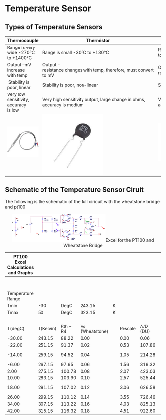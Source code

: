 # Temperature Sensor

## Types of Temperature Sensors

| **Thermocouple**                                        | **Thermistor**                                                          | **PT100**                                 |
| ------------------------------------------------------- | ----------------------------------------------------------------------- | ----------------------------------------- |
| Range is very wide -270°C to +1400°C                    | Range is small -30°C to +130°C                                          | Range is medium -200°C to +850°C          |
| Output –mV increase with temp                           | Output -resistance changes with temp, therefore, must convert to mV     | Output resistance increases linearly      |
|  Stability is poor, linear                              | Stability is poor, non-linear                                           | Stability is good, linear                 |
| Very low sensitivity, accuracy is low                   | Very high sensitivity output, large change in ohms, accuracy is medium  | Very high sensitivity , accuracy is high  |
| <img src="images/Thermocouple.jpg" alt="Thermocouple">  | <img src="images/Thermistor.png" alt="Thermistor">                      | <img src="images/PT100.png" alt="PT100">  |

## Schematic of the Temperature Sensor Ciruit

The following is the schematic of the full ciricuit with the wheatstone bridge and pt100

<p align="center">
    <img src="images/schematic.PNG"  width="60% >
</p>

## Excel for the PT100 and Wheatstone Bridge

| PT100 Excel Calculations and Graphs |           |          |                 |     |         |          |     |             |                       |
| ----------------------------------- | --------- | -------- | --------------- | --- | ------- | -------- | --- | ----------- | --------------------- |
|                                     |           |          |                 |     |         |          |     |             |                       |  |  |
|                                     |           |          |                 |     |         |          |     |             | WheatStone Properties |  |  |
| Temperature Range                   |           |          |                 |     |         |          |     | Vs          | R1                    | R2 | R3 |
| Tmin                                | -30       | DegC     | 243.15          | K   |         |          |     | 4.71        | 505.8                 | 505.8 | 88.22 |
| Tmax                                | 50        | DegC     | 323.15          | K   |         |          |     | Ro          | a                     | b | c |
|                                     |           |          |                 |     |         |          |     | 1.00E+02    | 3.91E-03              | -5.78E-07 | -4.18E-12 |
| T(degC)                             | T(Kelvin) | Rth = R4 | Vo (Wheatstone) |     | Rescale | A/D (DU) |     |             |                       |  |  |
| -30.00                              | 243.15    | 88.22    | 0.00            |     | 0.00    | 0.06     |     |             |                       |  |  |
| -22.00                              | 251.15    | 91.37    | 0.02            |     | 0.53    | 107.86   |     |             |                       |  |  |
| -14.00                              | 259.15    | 94.52    | 0.04            |     | 1.05    | 214.28   |     |             | A/D Properties        |  |  |
| -6.00                               | 267.15    | 97.65    | 0.06            |     | 1.56    | 319.32   |     | Vin range   | No.bits               | Arduino Sensitivity |  |
| 2.00                                | 275.15    | 100.78   | 0.08            |     | 2.07    | 423.03   |     | 5           | 10                    | 204.6 |  |
| 10.00                               | 283.15    | 103.90   | 0.10            |     | 2.57    | 525.44   |     |             |                       |  |  |
| 18.00                               | 291.15    | 107.02   | 0.12            |     | 3.06    | 626.58   |     |             | Amplifier Properties  |  |  |
| 26.00                               | 299.15    | 110.12   | 0.14            |     | 3.55    | 726.46   |     | Gain        | R1                    | R2 | Rg |
| 34.00                               | 307.15    | 113.22   | 0.16            |     | 4.03    | 825.13   |     | 24.89554462 | 2k                    | 10k | 1k |
| 42.00                               | 315.15    | 116.32   | 0.18            |     | 4.51    | 922.60   |     |             |                       |  |  |
